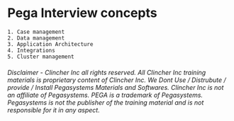 # Pega Interview concepts

    1. Case management
    2. Data management
    3. Application Architecture
    4. Integrations
    5. Cluster management


###### Disclaimer - Clincher Inc all rights reserved. All Clincher Inc training materials is proprietary content of Clincher Inc. We Dont Use / Distrubute /  provide / Install Pegasystems Materials and Softwares. Clincher Inc is not an affiliate of Pegasystems. PEGA is a trademark of Pegasystems. Pegasystems is not the publisher of the training material and is not responsible for it in any aspect.
